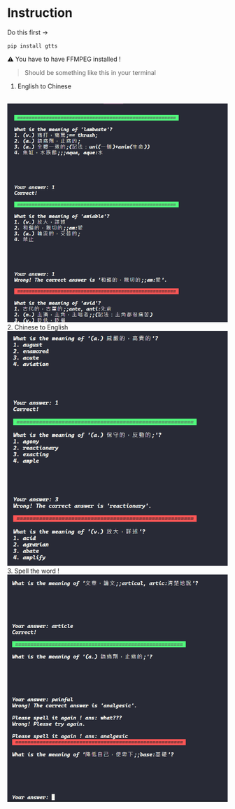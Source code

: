# Instruction

Do this first ->
```shell
pip install gtts
```
⚠️ You have to have FFMPEG installed !

> Should be something like this in your terminal

1. English to Chinese
<br>

<img src = "https://github.com/Matthew-HMS/Word_quiz/blob/main/img/image.png">
2. Chinese to English
<br>

<img src = "https://github.com/Matthew-HMS/Word_quiz/blob/main/img/image2.png">
3. Spell the word !
<br>

<img src = "https://github.com/Matthew-HMS/Word_quiz/blob/main/img/image3.png">
